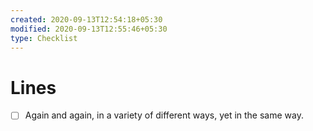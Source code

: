 ```yaml
---
created: 2020-09-13T12:54:18+05:30
modified: 2020-09-13T12:55:46+05:30
type: Checklist
---
```


# Lines

- [ ] Again and again, in a variety of different ways, yet in the same way.